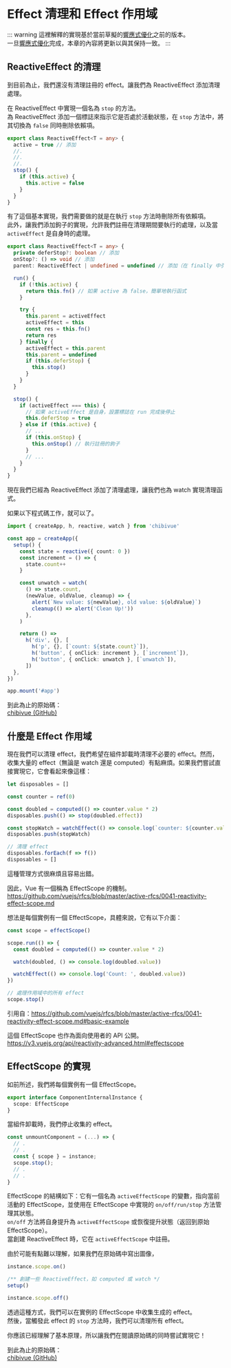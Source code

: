 # Effect 清理和 Effect 作用域

::: warning
這裡解釋的實現基於當前草擬的[響應式優化](/30-basic-reactivity-system/005-reactivity-optimization)之前的版本。  
一旦[響應式優化](/30-basic-reactivity-system/005-reactivity-optimization)完成，本章的內容將更新以與其保持一致。
:::

## ReactiveEffect 的清理

到目前為止，我們還沒有清理註冊的 effect。讓我們為 ReactiveEffect 添加清理處理。

在 ReactiveEffect 中實現一個名為 `stop` 的方法。  
為 ReactiveEffect 添加一個標誌來指示它是否處於活動狀態，在 `stop` 方法中，將其切換為 `false` 同時刪除依賴項。

```ts
export class ReactiveEffect<T = any> {
  active = true // 添加
  //.
  //.
  //.
  stop() {
    if (this.active) {
      this.active = false
    }
  }
}
```

有了這個基本實現，我們需要做的就是在執行 `stop` 方法時刪除所有依賴項。  
此外，讓我們添加鉤子的實現，允許我們註冊在清理期間要執行的處理，以及當 `activeEffect` 是自身時的處理。

```ts
export class ReactiveEffect<T = any> {
  private deferStop?: boolean // 添加
  onStop?: () => void // 添加
  parent: ReactiveEffect | undefined = undefined // 添加（在 finally 中引用）

  run() {
    if (!this.active) {
      return this.fn() // 如果 active 為 false，簡單地執行函式
    }

    try {
      this.parent = activeEffect
      activeEffect = this
      const res = this.fn()
      return res
    } finally {
      activeEffect = this.parent
      this.parent = undefined
      if (this.deferStop) {
        this.stop()
      }
    }
  }

  stop() {
    if (activeEffect === this) {
      // 如果 activeEffect 是自身，設置標誌在 run 完成後停止
      this.deferStop = true
    } else if (this.active) {
      // ...
      if (this.onStop) {
        this.onStop() // 執行註冊的鉤子
      }
      // ...
    }
  }
}
```

現在我們已經為 ReactiveEffect 添加了清理處理，讓我們也為 watch 實現清理函式。

如果以下程式碼工作，就可以了。

```ts
import { createApp, h, reactive, watch } from 'chibivue'

const app = createApp({
  setup() {
    const state = reactive({ count: 0 })
    const increment = () => {
      state.count++
    }

    const unwatch = watch(
      () => state.count,
      (newValue, oldValue, cleanup) => {
        alert(`New value: ${newValue}, old value: ${oldValue}`)
        cleanup(() => alert('Clean Up!'))
      },
    )

    return () =>
      h('div', {}, [
        h('p', {}, [`count: ${state.count}`]),
        h('button', { onClick: increment }, [`increment`]),
        h('button', { onClick: unwatch }, [`unwatch`]),
      ])
  },
})

app.mount('#app')
```

到此為止的原始碼：  
[chibivue (GitHub)](https://github.com/chibivue-land/chibivue/tree/main/book/impls/30_basic_reactivity_system/130_cleanup_effects)

## 什麼是 Effect 作用域

現在我們可以清理 effect，我們希望在組件卸載時清理不必要的 effect。然而，收集大量的 effect（無論是 watch 還是 computed）有點麻煩。如果我們嘗試直接實現它，它會看起來像這樣：

```ts
let disposables = []

const counter = ref(0)

const doubled = computed(() => counter.value * 2)
disposables.push(() => stop(doubled.effect))

const stopWatch = watchEffect(() => console.log(`counter: ${counter.value}`))
disposables.push(stopWatch)
```

```ts
// 清理 effect
disposables.forEach(f => f())
disposables = []
```

這種管理方式很麻煩且容易出錯。

因此，Vue 有一個稱為 EffectScope 的機制。  
https://github.com/vuejs/rfcs/blob/master/active-rfcs/0041-reactivity-effect-scope.md

想法是每個實例有一個 EffectScope，具體來說，它有以下介面：

```ts
const scope = effectScope()

scope.run(() => {
  const doubled = computed(() => counter.value * 2)

  watch(doubled, () => console.log(doubled.value))

  watchEffect(() => console.log('Count: ', doubled.value))
})

// 處理作用域中的所有 effect
scope.stop()
```

引用自：https://github.com/vuejs/rfcs/blob/master/active-rfcs/0041-reactivity-effect-scope.md#basic-example

這個 EffectScope 也作為面向使用者的 API 公開。  
https://v3.vuejs.org/api/reactivity-advanced.html#effectscope

## EffectScope 的實現

如前所述，我們將每個實例有一個 EffectScope。

```ts
export interface ComponentInternalInstance {
  scope: EffectScope
}
```

當組件卸載時，我們停止收集的 effect。

```ts
const unmountComponent = (...) => {
  // .
  // .
  const { scope } = instance;
  scope.stop();
  // .
  // .
}
```

EffectScope 的結構如下：它有一個名為 `activeEffectScope` 的變數，指向當前活動的 EffectScope，並使用在 EffectScope 中實現的 `on/off/run/stop` 方法管理其狀態。  
`on/off` 方法將自身提升為 `activeEffectScope` 或恢復提升狀態（返回到原始 EffectScope）。  
當創建 ReactiveEffect 時，它在 `activeEffectScope` 中註冊。

由於可能有點難以理解，如果我們在原始碼中寫出圖像，

```ts
instance.scope.on()

/** 創建一些 ReactiveEffect，如 computed 或 watch */
setup()

instance.scope.off()
```

透過這種方式，我們可以在實例的 EffectScope 中收集生成的 effect。  
然後，當觸發此 effect 的 `stop` 方法時，我們可以清理所有 effect。

你應該已經理解了基本原理，所以讓我們在閱讀原始碼的同時嘗試實現它！

到此為止的原始碼：  
[chibivue (GitHub)](https://github.com/chibivue-land/chibivue/tree/main/book/impls/30_basic_reactivity_system/140_effect_scope)
